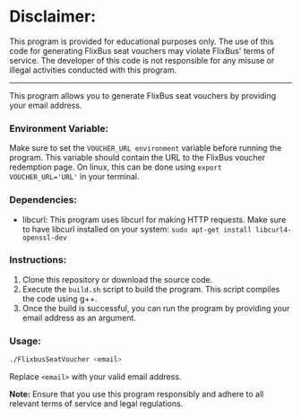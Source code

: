 # Disclaimer:

This program is provided for educational purposes only. The use of this code for generating FlixBus seat vouchers may violate FlixBus' terms of service. The developer of this code is not responsible for any misuse or illegal activities conducted with this program.

***

This program allows you to generate FlixBus seat vouchers by providing your email address.

### Environment Variable:

Make sure to set the `VOUCHER_URL environment` variable before running the program. This variable should contain the URL to the FlixBus voucher redemption page. On linux, this can be done using `export VOUCHER_URL='URL'` in your terminal.

### Dependencies:

- libcurl: This program uses libcurl for making HTTP requests. Make sure to have libcurl installed on your system: `sudo apt-get install libcurl4-openssl-dev`

### Instructions:

1. Clone this repository or download the source code.
2. Execute the `build.sh` script to build the program. This script compiles the code using g++.
3. Once the build is successful, you can run the program by providing your email address as an argument.

### Usage:

```bash
./FlixbusSeatVoucher <email>
```

Replace `<email>` with your valid email address.

**Note:** Ensure that you use this program responsibly and adhere to all relevant terms of service and legal regulations.
